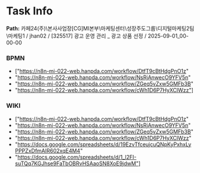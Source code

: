 # Task Info

**Path:** 카페24(주)\본사사업장\[CG]MI본부\마케팅센터\성장주도그룹\디지털마케팅2팀\마케팅1 / jhan02 / [325517] 광고 운영 관리 _ 광고 상품 선정 / 2025-09-01_00-00-00

### BPMN
- ["https://n8n-mi-022-web.hanpda.com/workflow/DtfT9cBtHdgPnO1z"
- "https://n8n-mi-022-web.hanpda.com/workflow/NsRjAnwecO9YFV5n"
- "https://n8n-mi-022-web.hanpda.com/workflow/ZGeq5vZxw5GMFb3B"
- "https://n8n-mi-022-web.hanpda.com/workflow/cWh1D6P7HyXClWzz"]

### WIKI
- ["https://n8n-mi-022-web.hanpda.com/workflow/DtfT9cBtHdgPnO1z"
- "https://n8n-mi-022-web.hanpda.com/workflow/NsRjAnwecO9YFV5n"
- "https://n8n-mi-022-web.hanpda.com/workflow/ZGeq5vZxw5GMFb3B"
- "https://n8n-mi-022-web.hanpda.com/workflow/cWh1D6P7HyXClWzz"
- "https://docs.google.com/spreadsheets/d/19EzvTfceujcuQNpKyPxhxLyPPPZxDfmAIR602xqE4M4"
- "https://docs.google.com/spreadsheets/d/1_l2FI-suTQq7KGJhse9FaTbOBRvHSAaoSN8XoE9jdwM"]

